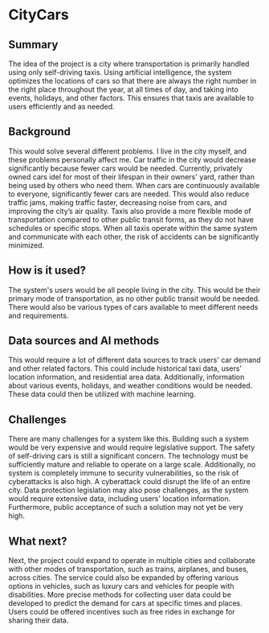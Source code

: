 # CityCars


## Summary

The idea of the project is a city where transportation is primarily handled using only self-driving taxis. Using artificial intelligence, the system optimizes the locations of cars so that there are always the right number in the right place throughout the year, at all times of day, and taking into events, holidays, and other factors. This ensures that taxis are available to users efficiently and as needed.


## Background

This would solve several different problems. I live in the city myself, and these problems personally affect me. Car traffic in the city would decrease significantly because fewer cars would be needed. Currently, privately owned cars idel for most of their lifespan in their owners' yard, rather than being used by others who need them. When cars are continuously available to everyone, significantly fewer cars are needed. This would also reduce traffic jams, making traffic faster, decreasing noise from cars, and improving the city’s air quality. Taxis also provide a more flexible mode of transportation compared to other public transit forms, as they do not have schedules or specific stops. When all taxis operate within the same system and communicate with each other, the risk of accidents can be significantly minimized.


## How is it used?

The system's users would be all people living in the city. This would be their primary mode of transportation, as no other public transit would be needed. There would also be various types of cars available to meet different needs and requirements.


## Data sources and AI methods

This would require a lot of different data sources to track users' car demand and other related factors. This could include historical taxi data, users' location information, and residential area data. Additionally, information about various events, holidays, and weather conditions would be needed. These data could then be utilized with machine learning.


## Challenges

There are many challenges for a system like this. Building such a system would be very expensive and would require legislative support. The safety of self-driving cars is still a significant concern. The technology must be sufficiently mature and reliable to operate on a large scale. Additionally, no system is completely immune to security vulnerabilities, so the risk of cyberattacks is also high. A cyberattack could disrupt the life of an entire city. Data protection legislation may also pose challenges, as the system would require extensive data, including users' location information. Furthermore, public acceptance of such a solution may not yet be very high.


## What next?

Next, the project could expand to operate in multiple cities and collaborate with other modes of transportation, such as trains, airplanes, and buses, across cities. The service could also be expanded by offering various options in vehicles, such as luxury cars and vehicles for people with disabilities. More precise methods for collecting user data could be developed to predict the demand for cars at specific times and places. Users could be offered incentives such as free rides in exchange for sharing their data.

